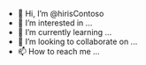 - 👋 Hi, I’m @hirisContoso
- 👀 I’m interested in ...
- 🌱 I’m currently learning ...
- 💞️ I’m looking to collaborate on ...
- 📫 How to reach me ...

<!---
hirisContoso/hirisContoso is a ✨ special ✨ repository because its `README.md` (this file) appears on your GitHub profile.
You can click the Preview link to take a look at your changes.
--->
